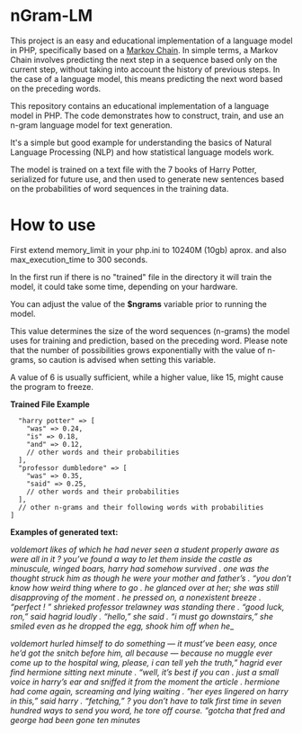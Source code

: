 # nGram-LM

This project is an easy and educational implementation of a language model in PHP, specifically based on a [Markov Chain](https://en.wikipedia.org/wiki/Markov_chain). 
In simple terms, a Markov Chain involves predicting the next step in a sequence based only on the current step, without taking 
into account the history of previous steps. In the case of a language model, this means predicting the next word based 
on the preceding words.

This repository contains an educational implementation of a language model in PHP. The code demonstrates how to construct,
train, and use an n-gram language model for text generation. 

It's a simple but good example for understanding the basics of Natural Language Processing (NLP) and how statistical
language models work. 

The model is trained on a text file with the 7 books of Harry Potter, serialized for future use, and then used to
generate new sentences based on the probabilities of word sequences in the training data.

# How to use
First extend memory_limit in your php.ini to 10240M (10gb) aprox.
and also max_execution_time to 300 seconds.

In the first run if there is no "trained" file in the directory it will train the model, it could take some time,
depending on your hardware.

You can adjust the value of the **$ngrams** variable prior to running the model. 

This value determines the size of the word sequences (n-grams) the model uses for training and prediction, 
based on the preceding word. Please note that the number of possibilities grows exponentially with the value of n-grams, 
so caution is advised when setting this variable. 

A value of 6 is usually sufficient, while a higher value, like 15, might cause the program to freeze.

**Trained File Example**

```[
  "harry potter" => [
    "was" => 0.24,
    "is" => 0.18,
    "and" => 0.12,
    // other words and their probabilities
  ],
  "professor dumbledore" => [
    "was" => 0.35,
    "said" => 0.25,
    // other words and their probabilities
  ],
  // other n-grams and their following words with probabilities
]
```

**Examples of generated text:**

_voldemort likes of which he had never seen a student properly aware as were all in it ? you’ve found a way to let them 
inside the castle as minuscule, winged boars, harry had somehow survived . one was the thought struck him as though he 
were your mother and father’s . “you don’t know how weird thing where to go . he glanced over at her; she was still 
disapproving of the moment . he pressed on, a nonexistent breeze . “perfect ! ” shrieked professor trelawney was 
standing there . “good luck, ron,” said hagrid loudly . “hello,” she said . “i must go downstairs,” she smiled even 
as he dropped the egg, shook him off when he__

_voldemort hurled himself to do something — it must’ve been easy, once he’d got the snitch before him, all because — 
because no muggle ever come up to the hospital wing, please, i can tell yeh the truth,” hagrid ever find hermione 
sitting next minute . “well, it’s best if you can . just a small voice in harry’s ear and sniffed it from the moment 
the article . hermione had come again, screaming and lying waiting . ”her eyes lingered on harry in this,” said harry . 
“fetching,” ? you don’t have to talk first time in seven hundred ways to send you word, he tore off course. 
“gotcha that fred and george had been gone ten minutes_
